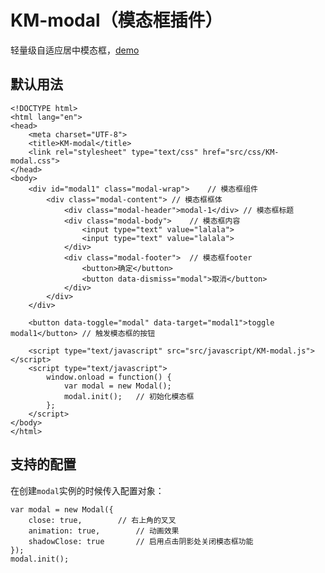 # KM-modal（模态框插件）

轻量级自适应居中模态框，[demo]()

## 默认用法

	<!DOCTYPE html>
	<html lang="en">
	<head>
		<meta charset="UTF-8">
		<title>KM-modal</title>
		<link rel="stylesheet" type="text/css" href="src/css/KM-modal.css">
	</head>
	<body>
		<div id="modal1" class="modal-wrap">	// 模态框组件
			<div class="modal-content">	// 模态框框体
				<div class="modal-header">modal-1</div>	// 模态框标题
				<div class="modal-body">	// 模态框内容
					<input type="text" value="lalala">
					<input type="text" value="lalala">
				</div>
				<div class="modal-footer">	// 模态框footer
					<button>确定</button>
					<button data-dismiss="modal">取消</button>
				</div>
			</div>
		</div>

		<button data-toggle="modal" data-target="modal1">toggle modal1</button>	// 触发模态框的按钮

		<script type="text/javascript" src="src/javascript/KM-modal.js"></script>
		<script type="text/javascript">
			window.onload = function() {
				var modal = new Modal();
				modal.init();	// 初始化模态框
			};
		</script>
	</body>
	</html>

## 支持的配置

在创建`modal`实例的时候传入配置对象：

	var modal = new Modal({
		close: true,		// 右上角的叉叉
		animation: true,		// 动画效果
		shadowClose: true		// 启用点击阴影处关闭模态框功能
	});
	modal.init();
